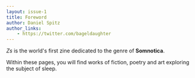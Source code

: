 ```yaml
---
layout: issue-1
title: Foreword
author: Daniel Spitz
author_links:
    - https://twitter.com/bageldaughter
---
```


*Zs* is the world's first zine dedicated to the genre of **Somnotica**.

Within these pages, you will find works of fiction, poetry and art exploring the subject of sleep.